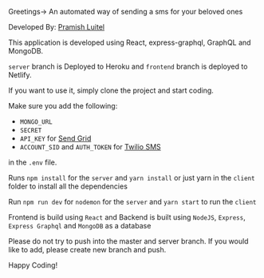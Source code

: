 Greetings-> An automated way of sending a sms for your beloved ones

Developed By: [Pramish Luitel](https://pramishluitel.netlify.com)

This application is developed using React, express-graphql, GraphQL and MongoDB.


`server` branch is Deployed to Heroku and `frontend` branch is deployed to Netlify.

If you want to use it, simply clone the project and start coding.

Make sure you add the following:

- `MONGO_URL`
- `SECRET`
- `API_KEY` for [Send Grid](https://sendgrid.com/docs/for-developers/sending-email/quickstart-nodejs/)
- `ACCOUNT_SID` and `AUTH_TOKEN` for [Twilio SMS](https://www.twilio.com/)

in the `.env` file.

Runs `npm install` for the `server` and `yarn install` or just yarn in the `client` folder to install all the dependencies

Run `npm run dev` for `nodemon` for the `server` and `yarn start` to run the `client`

Frontend is build using `React` and Backend is built using `NodeJS`, `Express`, `Express Graphql` and `MongoDB` as a database

Please do not try to push into the master and server branch. If you would like to add, please create new branch and push.

Happy Coding!
